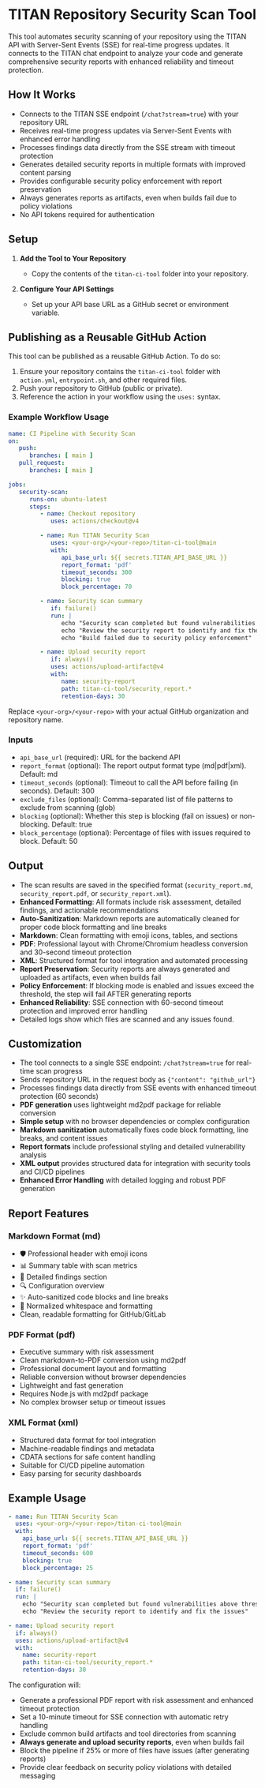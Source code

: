 # TITAN Repository Security Scan Tool

This tool automates security scanning of your repository using the TITAN API with Server-Sent Events (SSE) for real-time progress updates. It connects to the TITAN chat endpoint to analyze your code and generate comprehensive security reports with enhanced reliability and timeout protection.

## How It Works
- Connects to the TITAN SSE endpoint (`/chat?stream=true`) with your repository URL
- Receives real-time progress updates via Server-Sent Events with enhanced error handling
- Processes findings data directly from the SSE stream with timeout protection
- Generates detailed security reports in multiple formats with improved content parsing
- Provides configurable security policy enforcement with report preservation
- Always generates reports as artifacts, even when builds fail due to policy violations
- No API tokens required for authentication

## Setup
1. **Add the Tool to Your Repository**
   - Copy the contents of the `titan-ci-tool` folder into your repository.

2. **Configure Your API Settings**
   - Set up your API base URL as a GitHub secret or environment variable.

## Publishing as a Reusable GitHub Action

This tool can be published as a reusable GitHub Action. To do so:

1. Ensure your repository contains the `titan-ci-tool` folder with `action.yml`, `entrypoint.sh`, and other required files.
2. Push your repository to GitHub (public or private).
3. Reference the action in your workflow using the `uses:` syntax.

### Example Workflow Usage
```yaml
name: CI Pipeline with Security Scan
on:
   push:
      branches: [ main ]
   pull_request:
      branches: [ main ]

jobs:
   security-scan:
      runs-on: ubuntu-latest
      steps:
         - name: Checkout repository
            uses: actions/checkout@v4

         - name: Run TITAN Security Scan
            uses: <your-org>/<your-repo>/titan-ci-tool@main
            with:
               api_base_url: ${{ secrets.TITAN_API_BASE_URL }}
               report_format: 'pdf'
               timeout_seconds: 300
               blocking: true
               block_percentage: 70

         - name: Security scan summary
            if: failure()
            run: |
               echo "Security scan completed but found vulnerabilities above threshold"
               echo "Review the security report to identify and fix the issues"
               echo "Build failed due to security policy enforcement"

         - name: Upload security report
            if: always()
            uses: actions/upload-artifact@v4
            with:
               name: security-report
               path: titan-ci-tool/security_report.*
               retention-days: 30
```

Replace `<your-org>/<your-repo>` with your actual GitHub organization and repository name.

### Inputs
- `api_base_url` (required): URL for the backend API
- `report_format` (optional): The report output format type (md|pdf|xml). Default: md
- `timeout_seconds` (optional): Timeout to call the API before failing (in seconds). Default: 300
- `exclude_files` (optional): Comma-separated list of file patterns to exclude from scanning (glob)
- `blocking` (optional): Whether this step is blocking (fail on issues) or non-blocking. Default: true
- `block_percentage` (optional): Percentage of files with issues required to block. Default: 50

## Output
- The scan results are saved in the specified format (`security_report.md`, `security_report.pdf`, or `security_report.xml`).
- **Enhanced Formatting**: All formats include risk assessment, detailed findings, and actionable recommendations
- **Auto-Sanitization**: Markdown reports are automatically cleaned for proper code block formatting and line breaks
- **Markdown**: Clean formatting with emoji icons, tables, and sections
- **PDF**: Professional layout with Chrome/Chromium headless conversion and 30-second timeout protection
- **XML**: Structured format for tool integration and automated processing
- **Report Preservation**: Security reports are always generated and uploaded as artifacts, even when builds fail
- **Policy Enforcement**: If blocking mode is enabled and issues exceed the threshold, the step will fail AFTER generating reports
- **Enhanced Reliability**: SSE connection with 60-second timeout protection and improved error handling
- Detailed logs show which files are scanned and any issues found.

## Customization
- The tool connects to a single SSE endpoint: `/chat?stream=true` for real-time scan progress
- Sends repository URL in the request body as `{"content": "github_url"}`
- Processes findings data directly from SSE events with enhanced timeout protection (60 seconds)
- **PDF generation** uses lightweight md2pdf package for reliable conversion
- **Simple setup** with no browser dependencies or complex configuration
- **Markdown sanitization** automatically fixes code block formatting, line breaks, and content issues
- **Report formats** include professional styling and detailed vulnerability analysis
- **XML output** provides structured data for integration with security tools and CI/CD pipelines
- **Enhanced Error Handling** with detailed logging and robust PDF generation

## Report Features

### Markdown Format (md)
- 🛡️ Professional header with emoji icons
- 📊 Summary table with scan metrics
- 📁 Detailed findings section
- 🔍 Configuration overview
- ✨ Auto-sanitized code blocks and line breaks
- 🧹 Normalized whitespace and formatting
- Clean, readable formatting for GitHub/GitLab

### PDF Format (pdf) 
- Executive summary with risk assessment  
- Clean markdown-to-PDF conversion using md2pdf
- Professional document layout and formatting
- Reliable conversion without browser dependencies
- Lightweight and fast generation
- Requires Node.js with md2pdf package
- No complex browser setup or timeout issues

### XML Format (xml)
- Structured data format for tool integration
- Machine-readable findings and metadata
- CDATA sections for safe content handling
- Suitable for CI/CD pipeline automation
- Easy parsing for security dashboards

## Example Usage

```yaml
- name: Run TITAN Security Scan
  uses: <your-org>/<your-repo>/titan-ci-tool@main
  with:
    api_base_url: ${{ secrets.TITAN_API_BASE_URL }}
    report_format: 'pdf'
    timeout_seconds: 600
    blocking: true
    block_percentage: 25

- name: Security scan summary
  if: failure()
  run: |
    echo "Security scan completed but found vulnerabilities above threshold"
    echo "Review the security report to identify and fix the issues"

- name: Upload security report
  if: always()
  uses: actions/upload-artifact@v4
  with:
    name: security-report
    path: titan-ci-tool/security_report.*
    retention-days: 30
```

The configuration will:
- Generate a professional PDF report with risk assessment and enhanced timeout protection
- Set a 10-minute timeout for SSE connection with automatic retry handling
- Exclude common build artifacts and tool directories from scanning
- **Always generate and upload security reports**, even when builds fail
- Block the pipeline if 25% or more of files have issues (after generating reports)
- Provide clear feedback on security policy violations with detailed messaging
